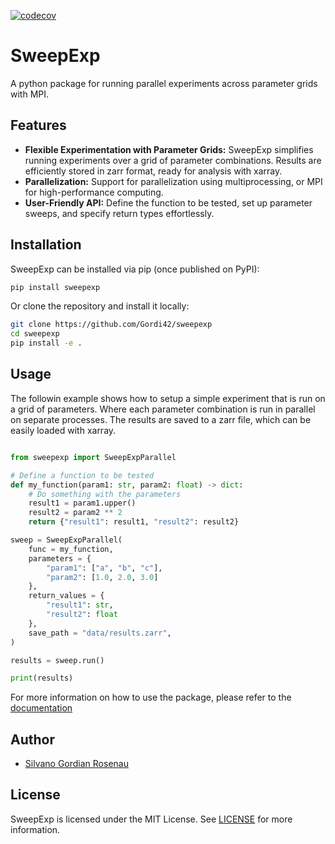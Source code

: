 [![codecov](https://codecov.io/github/Gordi42/sweepexp/graph/badge.svg?token=SHVDIIOL8Y)](https://codecov.io/github/Gordi42/sweepexp)
# SweepExp

A python package for running parallel experiments across parameter grids with MPI.

## Features

- **Flexible Experimentation with Parameter Grids:** SweepExp simplifies running experiments over a grid of parameter combinations. Results are efficiently stored in zarr format, ready for analysis with xarray.
- **Parallelization:** Support for parallelization using multiprocessing, or MPI for high-performance computing.
- **User-Friendly API:**  Define the function to be tested, set up parameter sweeps, and specify return types effortlessly.

## Installation

SweepExp can be installed via pip (once published on PyPI):

```bash
pip install sweepexp
```

Or clone the repository and install it locally:

```bash
git clone https://github.com/Gordi42/sweepexp
cd sweepexp
pip install -e .
```

## Usage
The followin example shows how to setup a simple experiment that is run on a grid of parameters. Where each parameter combination is run in parallel on separate processes. The results are saved to a zarr file, which can be easily loaded with xarray.

```python

from sweepexp import SweepExpParallel

# Define a function to be tested
def my_function(param1: str, param2: float) -> dict:
    # Do something with the parameters
    result1 = param1.upper()
    result2 = param2 ** 2
    return {"result1": result1, "result2": result2}

sweep = SweepExpParallel(
    func = my_function,
    parameters = {
        "param1": ["a", "b", "c"],
        "param2": [1.0, 2.0, 3.0]
    },
    return_values = {
        "result1": str,
        "result2": float
    },
    save_path = "data/results.zarr",
)

results = sweep.run()

print(results)
```
For more information on how to use the package, please refer to the [documentation](https://sweepexp.readthedocs.io/)


## Author
- [Silvano Gordian Rosenau](silvano.rosenau@uni-hamburg.de)

## License
SweepExp is licensed under the MIT License. See [LICENSE](LICENSE) for more information.
